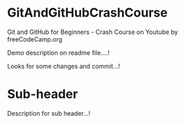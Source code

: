 # GitAndGitHubCrashCourse
Git and GitHub for Beginners - Crash Course on Youtube by freeCodeCamp.org

Demo description on readme file....!

Looks for some changes and commit...!

# Sub-header

Description for sub header...!
